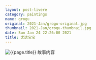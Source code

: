```yaml
---
layout: post-livere
category: paintings
name: grogu
original: 2021-Jan/grogu-original.jpg
thumbnail: 2021-Jan/grogu-thumbnail.jpg
date: Sun Jan 24 22:26:00 2021
title: 尤达宝宝
---
```


![{{page.title}}](/gallery/{{page.category}}/{{page.original}})
故事内容
